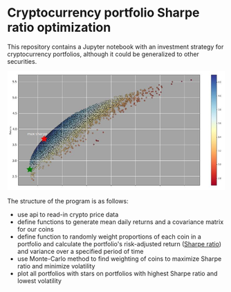 # Cryptocurrency portfolio Sharpe ratio optimization
This repository contains a Jupyter notebook with an investment strategy for cryptocurrency portfolios, although it could be generalized to other securities. 
 
![](sharpe_optimization.png)
 
The structure of the program is as follows:
- use api to read-in crypto price data 
- define functions to generate mean daily returns and a covariance matrix for our coins
- define function to randomly weight proportions of each coin in a portfolio and calculate the portfolio's risk-adjusted return ([Sharpe ratio](https://en.wikipedia.org/wiki/Sharpe_ratio)) and variance over a specified period of time
- use Monte-Carlo method to find weighting of coins to maximize Sharpe ratio and minimize volatility 
- plot all portfolios with stars on portfolios with highest Sharpe ratio and lowest volatility



